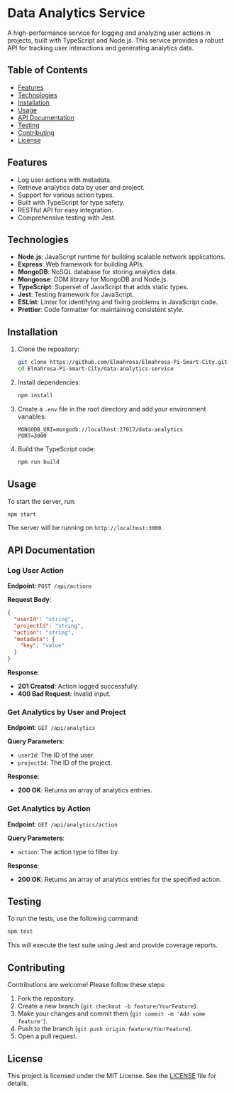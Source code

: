 # Data Analytics Service

A high-performance service for logging and analyzing user actions in projects, built with TypeScript and Node.js. This service provides a robust API for tracking user interactions and generating analytics data.

## Table of Contents

- [Features](#features)
- [Technologies](#technologies)
- [Installation](#installation)
- [Usage](#usage)
- [API Documentation](#api-documentation)
- [Testing](#testing)
- [Contributing](#contributing)
- [License](#license)

## Features

- Log user actions with metadata.
- Retrieve analytics data by user and project.
- Support for various action types.
- Built with TypeScript for type safety.
- RESTful API for easy integration.
- Comprehensive testing with Jest.

## Technologies

- **Node.js**: JavaScript runtime for building scalable network applications.
- **Express**: Web framework for building APIs.
- **MongoDB**: NoSQL database for storing analytics data.
- **Mongoose**: ODM library for MongoDB and Node.js.
- **TypeScript**: Superset of JavaScript that adds static types.
- **Jest**: Testing framework for JavaScript.
- **ESLint**: Linter for identifying and fixing problems in JavaScript code.
- **Prettier**: Code formatter for maintaining consistent style.

## Installation

1. Clone the repository:

   ```bash
   git clone https://github.com/Elmahrosa/Elmahrosa-Pi-Smart-City.git
   cd Elmahrosa-Pi-Smart-City/data-analytics-service
   ```

2. Install dependencies:

   ```bash
   npm install
   ```

3. Create a `.env` file in the root directory and add your environment variables:

   ```plaintext
   MONGODB_URI=mongodb://localhost:27017/data-analytics
   PORT=3000
   ```

4. Build the TypeScript code:

   ```bash
   npm run build
   ```

## Usage

To start the server, run:

```bash
npm start
```

The server will be running on `http://localhost:3000`.

## API Documentation

### Log User Action

**Endpoint**: `POST /api/actions`

**Request Body**:
```json
{
  "userId": "string",
  "projectId": "string",
  "action": "string",
  "metadata": {
    "key": "value"
  }
}
```

**Response**:
- **201 Created**: Action logged successfully.
- **400 Bad Request**: Invalid input.

### Get Analytics by User and Project

**Endpoint**: `GET /api/analytics`

**Query Parameters**:
- `userId`: The ID of the user.
- `projectId`: The ID of the project.

**Response**:
- **200 OK**: Returns an array of analytics entries.

### Get Analytics by Action

**Endpoint**: `GET /api/analytics/action`

**Query Parameters**:
- `action`: The action type to filter by.

**Response**:
- **200 OK**: Returns an array of analytics entries for the specified action.

## Testing

To run the tests, use the following command:

```bash
npm test
```

This will execute the test suite using Jest and provide coverage reports.

## Contributing

Contributions are welcome! Please follow these steps:

1. Fork the repository.
2. Create a new branch (`git checkout -b feature/YourFeature`).
3. Make your changes and commit them (`git commit -m 'Add some feature'`).
4. Push to the branch (`git push origin feature/YourFeature`).
5. Open a pull request.

## License

This project is licensed under the MIT License. See the [LICENSE](LICENSE) file for details.
